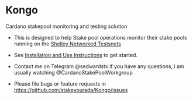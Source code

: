 # Kongo
Cardano stakepool monitoring and testing solution

- This is designed to help Stake pool operations monitor their stake pools running on the [Shelley Networked Testsnets](https://iohk.zendesk.com/hc/en-us/categories/360002383814-Shelley-Networked-Testnet)

- See [Installation and Use Instructions](.\Installation.md) to get started.

- Contact me on Telegram @sedwardstx if you have any questions, i am usually watching @CardanoStakePoolWorkgroup

- Please file bugs or feature requests in https://github.com/stakeyourada/Kongo/issues
